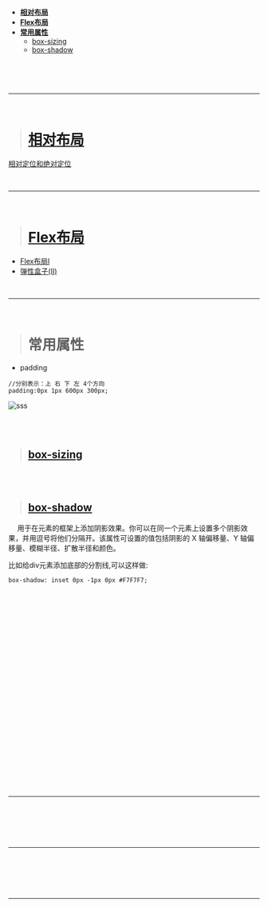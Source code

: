 > <h1 id=""></h1>

- [**相对布局**](#https://www.jianshu.com/p/e7c3b8d6666e)
- [**Flex布局**](#Flex布局)
- [**常用属性**](#常用属性)
	- [box-sizing](#box-sizing)
	- [box-shadow](#box-shadow)



<br/><br/><br/>

***
<br/>

># <h1 id="相对布局">[相对布局](https://www.jianshu.com/p/e7c3b8d6666e)</h1>


[相对定位和绝对定位](https://www.runoob.com/w3cnote/css-position-static-relative-absolute-fixed.html)




<br/>

***
<br/>



># <h1 id="Flex布局">[Flex布局](https://www.zhangxinxu.com/wordpress/2018/10/display-flex-css3-css/)</h1>

- [Flex布局I](http://www.ruanyifeng.com/blog/2015/07/flex-grammar.html)
- [弹性盒子(II)](https://chinese.freecodecamp.org/news/the-ultimate-guide-to-flexbox-learning-through-examples/)




<br/>

***
<br/>



> <h1 id="常用属性">常用属性</h1>

- padding

```
//分别表示：上 右 下 左 4个方向
padding:0px 1px 600px 300px;
```

![sss](https://www.aliyundrive.com/s/oLCpheovcKY)


<br/>
<br/>

>## <h2 id='box-sizing'>[box-sizing](https://developer.mozilla.org/zh-CN/docs/Web/CSS/box-sizing)</h2>




<br/>
<br/>

>## <h2 id='box-shadow'>[box-shadow](https://developer.mozilla.org/zh-CN/docs/Web/CSS/box-shadow)</h2>

&emsp; 用于在元素的框架上添加阴影效果。你可以在同一个元素上设置多个阴影效果，并用逗号将他们分隔开。该属性可设置的值包括阴影的 X 轴偏移量、Y 轴偏移量、模糊半径、扩散半径和颜色。

比如给div元素添加底部的分割线,可以这样做:

```
box-shadow: inset 0px -1px 0px #F7F7F7;
```





<br/>
<br/>

> <h2 id=''></h2>



<br/>
<br/>

> <h2 id=''></h2>



<br/>
<br/>

> <h2 id=''></h2>



<br/>
<br/>

> <h2 id=''></h2>


<br/>
<br/>

> <h2 id=''></h2>


<br/>
<br/>

> <h2 id=''></h2>




<br/>

***
<br/>



> <h1 id=""></h1>




<br/>

***
<br/>



> <h1 id=""></h1>



<br/>

***
<br/>



> <h1 id=""></h1>
